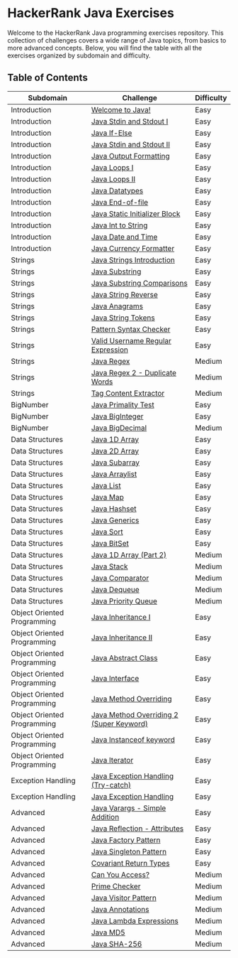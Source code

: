 # HackerRank Java Exercises

Welcome to the HackerRank Java programming exercises repository. This collection of challenges covers a wide range of Java topics, from basics to more advanced concepts. Below, you will find the table with all the exercises organized by subdomain and difficulty.

## Table of Contents

| Subdomain                   | Challenge                                                                                                                                                       | Difficulty |
|-----------------------------|-----------------------------------------------------------------------------------------------------------------------------------------------------------------|------------|
| Introduction                | [Welcome to Java!](https://github.com/kayckdelfino/public_knowledge_base/blob/main/Java/HackerRank/WelcomeToJava.java)                                          | Easy       |
| Introduction                | [Java Stdin and Stdout I](https://github.com/kayckdelfino/public_knowledge_base/blob/main/Java/HackerRank/JavaStdinAndStdout_I.java)                            | Easy       |
| Introduction                | [Java If-Else](https://github.com/kayckdelfino/public_knowledge_base/blob/main/Java/HackerRank/JavaIf_Else.java)                                                | Easy       |
| Introduction                | [Java Stdin and Stdout II](https://github.com/kayckdelfino/public_knowledge_base/blob/main/Java/HackerRank/JavaStdinAndStdout_II.java)                          | Easy       |
| Introduction                | [Java Output Formatting](https://github.com/kayckdelfino/public_knowledge_base/blob/main/Java/HackerRank/JavaOutputFormatting.java)                             | Easy       |
| Introduction                | [Java Loops I](https://github.com/kayckdelfino/public_knowledge_base/blob/main/Java/HackerRank/JavaLoops_I.java)                                                | Easy       |
| Introduction                | [Java Loops II](https://github.com/kayckdelfino/public_knowledge_base/blob/main/Java/HackerRank/JavaLoops_II.java)                                              | Easy       |
| Introduction                | [Java Datatypes](https://github.com/kayckdelfino/public_knowledge_base/blob/main/Java/HackerRank/JavaDatatypes.java)                                            | Easy       |
| Introduction                | [Java End-of-file](https://github.com/kayckdelfino/public_knowledge_base/blob/main/Java/HackerRank/JavaEnd_of_file.java)                                        | Easy       |
| Introduction                | [Java Static Initializer Block](https://github.com/kayckdelfino/public_knowledge_base/blob/main/Java/HackerRank/JavaStatic_Initializer_Block.java)              | Easy       |
| Introduction                | [Java Int to String](https://github.com/kayckdelfino/public_knowledge_base/blob/main/Java/HackerRank/JavaInt_to_String.java)                                    | Easy       |
| Introduction                | [Java Date and Time](https://github.com/kayckdelfino/public_knowledge_base/blob/main/Java/HackerRank/JavaDate_and_Time.java)                                    | Easy       |
| Introduction                | [Java Currency Formatter](https://github.com/kayckdelfino/public_knowledge_base/blob/main/Java/HackerRank/JavaCurrency_Formatter.java)                          | Easy       |
| Strings                     | [Java Strings Introduction](https://github.com/kayckdelfino/public_knowledge_base/blob/main/Java/HackerRank/JavaStrings_Introduction.java)                      | Easy       |
| Strings                     | [Java Substring](https://github.com/kayckdelfino/public_knowledge_base/blob/main/Java/HackerRank/JavaSubstrings.java)                                           | Easy       |
| Strings                     | [Java Substring Comparisons](https://github.com/kayckdelfino/public_knowledge_base/blob/main/Java/HackerRank/JavaSubstrings_Comparison.java)                    | Easy       |
| Strings                     | [Java String Reverse](https://github.com/kayckdelfino/public_knowledge_base/blob/main/Java/HackerRank/JavaString_Reverse.java)                                  | Easy       |
| Strings                     | [Java Anagrams](https://github.com/kayckdelfino/public_knowledge_base/blob/main/Java/HackerRank/JavaAnagrams.java)                                              | Easy       |
| Strings                     | [Java String Tokens](https://github.com/kayckdelfino/public_knowledge_base/blob/main/Java/HackerRank/JavaString_Tokens.java)                                    | Easy       |
| Strings                     | [Pattern Syntax Checker](https://github.com/kayckdelfino/public_knowledge_base/blob/main/Java/HackerRank/JavaPattern_Syntax_Checker.java)                       | Easy       |
| Strings                     | [Valid Username Regular Expression](https://github.com/kayckdelfino/public_knowledge_base/blob/main/Java/HackerRank/JavaValid_Username_Regular_Expression.java) | Easy       |
| Strings                     | [Java Regex](https://github.com/kayckdelfino/public_knowledge_base/blob/main/Java/HackerRank/JavaRegex.java)                                                    | Medium     |
| Strings                     | [Java Regex 2 - Duplicate Words](https://github.com/kayckdelfino/public_knowledge_base/blob/main/Java/HackerRank/JavaRegex_II.java)                             | Medium     |
| Strings                     | [Tag Content Extractor](https://github.com/kayckdelfino/public_knowledge_base/blob/main/Java/HackerRank/JavaTag_Content_Extractor.java)                         | Medium     |
| BigNumber                   | [Java Primality Test](https://github.com/kayckdelfino/public_knowledge_base/blob/main/Java/HackerRank/JavaPrimality_Test.java)                                  | Easy       |
| BigNumber                   | [Java BigInteger](https://github.com/kayckdelfino/public_knowledge_base/blob/main/Java/HackerRank/JavaBigInteger.java)                                          | Easy       |
| BigNumber                   | [Java BigDecimal](https://github.com/kayckdelfino/public_knowledge_base/blob/main/Java/HackerRank/JavaBigDecimal.java)                                          | Medium     |
| Data Structures             | [Java 1D Array](https://github.com/kayckdelfino/public_knowledge_base/blob/main/Java/HackerRank/Java1D_Array.java)                                              | Easy       |
| Data Structures             | [Java 2D Array](https://github.com/kayckdelfino/public_knowledge_base/blob/main/Java/HackerRank/Java2D_Array.java)                                              | Easy       |
| Data Structures             | [Java Subarray](https://github.com/kayckdelfino/public_knowledge_base/blob/main/Java/HackerRank/JavaSubarray.java)                                              | Easy       |
| Data Structures             | [Java Arraylist](https://github.com/kayckdelfino/public_knowledge_base/blob/main/Java/HackerRank/JavaArraylist.java)                                            | Easy       |
| Data Structures             | [Java List](https://github.com/kayckdelfino/public_knowledge_base/blob/main/Java/HackerRank/JavaList.java)                                                      | Easy       |
| Data Structures             | [Java Map](https://github.com/kayckdelfino/public_knowledge_base/blob/main/Java/HackerRank/JavaMap.java)                                                        | Easy       |
| Data Structures             | [Java Hashset](https://github.com/kayckdelfino/public_knowledge_base/blob/main/Java/HackerRank/JavaHashset.java)                                                | Easy       |
| Data Structures             | [Java Generics](https://github.com/kayckdelfino/public_knowledge_base/blob/main/Java/HackerRank/JavaGenerics.java)                                              | Easy       |
| Data Structures             | [Java Sort](https://github.com/kayckdelfino/public_knowledge_base/blob/main/Java/HackerRank/JavaSort.java)                                                      | Easy       |
| Data Structures             | [Java BitSet](https://github.com/kayckdelfino/public_knowledge_base/blob/main/Java/HackerRank/JavaBitSet.java)                                                  | Easy       |
| Data Structures             | [Java 1D Array (Part 2)](https://github.com/kayckdelfino/public_knowledge_base/blob/main/Java/HackerRank/Java1D_Array_Part2.java)                               | Medium     |
| Data Structures             | [Java Stack](https://github.com/kayckdelfino/public_knowledge_base/blob/main/Java/HackerRank/JavaStack.java)                                                    | Medium     |
| Data Structures             | [Java Comparator](https://github.com/kayckdelfino/public_knowledge_base/blob/main/Java/HackerRank/JavaComparator.java)                                          | Medium     |
| Data Structures             | [Java Dequeue](https://github.com/kayckdelfino/public_knowledge_base/blob/main/Java/HackerRank/JavaDequeue.java)                                                | Medium     |
| Data Structures             | [Java Priority Queue](https://github.com/kayckdelfino/public_knowledge_base/blob/main/Java/HackerRank/Java_Priority_Queue.java)                                 | Medium     |
| Object Oriented Programming | [Java Inheritance I](https://github.com/kayckdelfino/public_knowledge_base/blob/main/Java/HackerRank/JavaInheritance_I.java)                                    | Easy       |
| Object Oriented Programming | [Java Inheritance II](https://github.com/kayckdelfino/public_knowledge_base/blob/main/Java/HackerRank/JavaInheritance_II.java)                                  | Easy       |
| Object Oriented Programming | [Java Abstract Class](https://github.com/kayckdelfino/public_knowledge_base/blob/main/Java/HackerRank/JavaAbstract_Class.java)                                  | Easy       |
| Object Oriented Programming | [Java Interface](https://github.com/kayckdelfino/public_knowledge_base/blob/main/Java/HackerRank/JavaInterface.java)                                            | Easy       |
| Object Oriented Programming | [Java Method Overriding](https://github.com/kayckdelfino/public_knowledge_base/blob/main/Java/HackerRank/JavaMethod_Overriding.java)                            | Easy       |
| Object Oriented Programming | [Java Method Overriding 2 (Super Keyword)](https://github.com/kayckdelfino/public_knowledge_base/blob/main/Java/HackerRank/JavaMethod_Overriding_II.java)       | Easy       |
| Object Oriented Programming | [Java Instanceof keyword](https://github.com/kayckdelfino/public_knowledge_base/blob/main/Java/HackerRank/JavaInstanceOf_keyword.java)                          | Easy       |
| Object Oriented Programming | [Java Iterator](https://github.com/kayckdelfino/public_knowledge_base/blob/main/Java/HackerRank/JavaIterator.java)                                              | Easy       |
| Exception Handling          | [Java Exception Handling (Try-catch)](https://github.com/kayckdelfino/public_knowledge_base/blob/main/Java/HackerRank/JavaException_Handling_TryCatch.java)     | Easy       |
| Exception Handling          | [Java Exception Handling](https://github.com/kayckdelfino/public_knowledge_base/blob/main/Java/HackerRank/JavaException_Handling.java)                          | Easy       |
| Advanced                    | [Java Varargs - Simple Addition](https://github.com/kayckdelfino/public_knowledge_base/blob/main/Java/HackerRank/JavaVarargs.java)                              | Easy       |
| Advanced                    | [Java Reflection - Attributes](https://github.com/kayckdelfino/public_knowledge_base/blob/main/Java/HackerRank/JavaReflection_Attributes.java)                  | Easy       |
| Advanced                    | [Java Factory Pattern](https://github.com/kayckdelfino/public_knowledge_base/blob/main/Java/HackerRank/JavaFactory_Pattern.java)                                | Easy       |
| Advanced                    | [Java Singleton Pattern](https://github.com/kayckdelfino/public_knowledge_base/blob/main/Java/HackerRank/JavaSingleton_Pattern.java)                            | Easy       |
| Advanced                    | [Covariant Return Types](https://github.com/kayckdelfino/public_knowledge_base/blob/main/Java/HackerRank/Java_Covariant_Return_Types.java)                      | Easy       |
| Advanced                    | [Can You Access?](https://github.com/kayckdelfino/public_knowledge_base/blob/main/Java/HackerRank/JavaCanYouAccess.java)                                        | Medium     |
| Advanced                    | [Prime Checker](https://github.com/kayckdelfino/public_knowledge_base/blob/main/Java/HackerRank/JavaPrime_Checker.java)                                         | Medium     |
| Advanced                    | [Java Visitor Pattern](https://github.com/kayckdelfino/public_knowledge_base/blob/main/Java/HackerRank/JavaVisitor_Pattern.java)                                | Medium     |
| Advanced                    | [Java Annotations](https://github.com/kayckdelfino/public_knowledge_base/blob/main/Java/HackerRank/Java_Annotations.java)                                       | Medium     |
| Advanced                    | [Java Lambda Expressions](https://github.com/kayckdelfino/public_knowledge_base/blob/main/Java/HackerRank/JavaLambda_Expressions.java)                          | Medium     |
| Advanced                    | [Java MD5](https://github.com/kayckdelfino/public_knowledge_base/blob/main/Java/HackerRank/Java_MD5.java)                                                       | Medium     |
| Advanced                    | [Java SHA-256](https://github.com/kayckdelfino/public_knowledge_base/blob/main/Java/HackerRank/Java_SHA_256.java)                                               | Medium     |